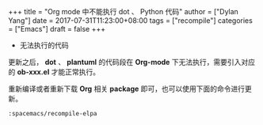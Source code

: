 +++
title = "Org mode 中不能执行 dot 、 Python 代码"
author = ["Dylan Yang"]
date = 2017-07-31T11:23:00+08:00
tags = ["recompile"]
categories = ["Emacs"]
draft = false
+++

-   无法执行的代码

更新之后， **dot** 、 **plantuml** 的代码段在 **Org-mode** 下无法执行，需要引入对应的 **ob-xxx.el** 才能正常执行。

重新编译或者重新下载 **Org** 相关 **package** 即可，也可以使用下面的命令进行更新。

```emacs-lisp
:spacemacs/recompile-elpa
```

